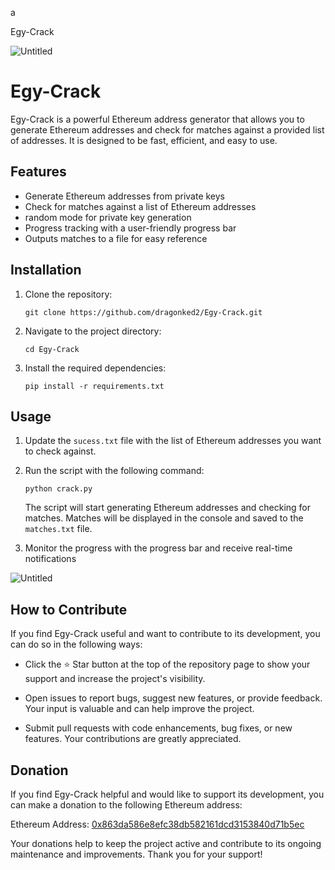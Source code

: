 a


Egy-Crack


![Untitled](https://github.com/dragonked2/Egy-Crack/assets/66541902/c3360819-089f-48aa-99b0-5a5561a75a34)

# Egy-Crack
Egy-Crack is a powerful Ethereum address generator that allows you to generate Ethereum addresses and check for matches against a provided list of addresses. It is designed to be fast, efficient, and easy to use.

## Features

- Generate Ethereum addresses from private keys
- Check for matches against a list of Ethereum addresses
- random mode for private key generation
- Progress tracking with a user-friendly progress bar
- Outputs matches to a file for easy reference

## Installation

1. Clone the repository:

   ```shell
   git clone https://github.com/dragonked2/Egy-Crack.git
   ```

2. Navigate to the project directory:

   ```shell
   cd Egy-Crack
   ```

3. Install the required dependencies:

   ```shell
   pip install -r requirements.txt
   ```

## Usage

1. Update the `sucess.txt` file with the list of Ethereum addresses you want to check against.

2. Run the script with the following command:

   ```shell
   python crack.py
   ```

   The script will start generating Ethereum addresses and checking for matches. Matches will be displayed in the console and saved to the `matches.txt` file.

3. Monitor the progress with the progress bar and receive real-time notifications

![Untitled](https://github.com/dragonked2/Egy-Crack/assets/66541902/6d68f084-a185-4778-87d9-97c42c7a4278)


## How to Contribute

If you find Egy-Crack useful and want to contribute to its development, you can do so in the following ways:

- Click the :star: Star button at the top of the repository page to show your support and increase the project's visibility.

- Open issues to report bugs, suggest new features, or provide feedback. Your input is valuable and can help improve the project.

- Submit pull requests with code enhancements, bug fixes, or new features. Your contributions are greatly appreciated.

## Donation

If you find Egy-Crack helpful and would like to support its development, you can make a donation to the following Ethereum address:

Ethereum Address: [0x863da586e8efc38db582161dcd3153840d71b5ec](https://etherscan.io/address/0x863da586e8efc38db582161dcd3153840d71b5ec)

Your donations help to keep the project active and contribute to its ongoing maintenance and improvements. Thank you for your support!
